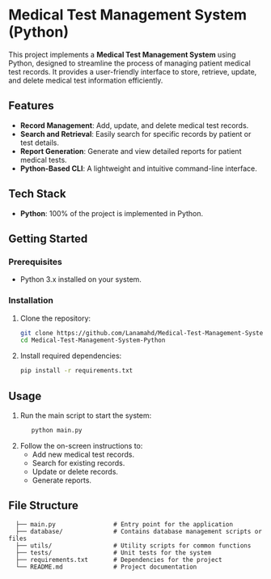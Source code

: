 # Medical Test Management System (Python)

This project implements a **Medical Test Management System** using Python, designed to streamline the process of managing patient medical test records. It provides a user-friendly interface to store, retrieve, update, and delete medical test information efficiently.

## Features
- **Record Management**: Add, update, and delete medical test records.
- **Search and Retrieval**: Easily search for specific records by patient or test details.
- **Report Generation**: Generate and view detailed reports for patient medical tests.
- **Python-Based CLI**: A lightweight and intuitive command-line interface.

## Tech Stack
- **Python**: 100% of the project is implemented in Python.

## Getting Started

### Prerequisites
- Python 3.x installed on your system.

### Installation
1. Clone the repository:
   ```bash
   git clone https://github.com/Lanamahd/Medical-Test-Management-System-Python.git
   cd Medical-Test-Management-System-Python

2. Install required dependencies:
      ```bash
   pip install -r requirements.txt

## Usage
1. Run the main script to start the system:
    ```bash
       python main.py 
2. Follow the on-screen instructions to:
   - Add new medical test records.
   - Search for existing records.
   - Update or delete records.
   - Generate reports.

  ## File Structure

      ├── main.py                # Entry point for the application
      ├── database/              # Contains database management scripts or files
      ├── utils/                 # Utility scripts for common functions
      ├── tests/                 # Unit tests for the system
      ├── requirements.txt       # Dependencies for the project
      └── README.md              # Project documentation


